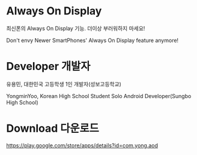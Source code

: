 # Always On Display
최신폰의 Always On Display 기능. 더이상 부러워하지 마세요!

Don't envy Newer SmartPhones' Always On Display feature anymore!

# Developer 개발자
유용민, 대한민국 고등학생 1인 개발자(성보고등학교)

YongminYoo, Korean High School Student Solo Android Developer(Sungbo High School)

# Download 다운로드
https://play.google.com/store/apps/details?id=com.yong.aod
